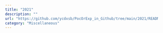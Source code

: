 ```yaml
---
title: "2021"
description: ""
url: "https://github.com/ycdxsb/PocOrExp_in_Github/tree/main/2021/README.md"
category: "Miscellaneous"
---
```

